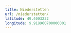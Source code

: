 ```yaml
---
title: Niederstetten
url: /niederstetten/
latitude: 49.4003232
longitude: 9.918960700000001
---
```

